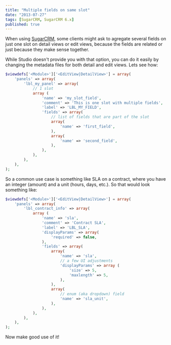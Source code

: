 ```yaml
---
title: "Multiple fields on same slot"
date: "2013-07-27"
tags: [SugarCRM, SugarCRM 6.x]
published: true
---
```


When using [SugarCRM](http://www.sugarcrm.com), some clients might ask to agregate several fields on just one slot on detail views or edit views, because the fields are related or just because they make sense together.

While Studio doesn't provide you with that option, you can do it easily by changing the metadata files for both detail and edit views. Lets see how:

```php
$viewdefs['<Module>']['<EditView|DetailView>'] = array(
    'panels' => array(
        'lbl_my_panel' => array(
            // 1 slot
            array (
                'name' => 'my_slot_field',
                'comment' => 'This is one slot with multiple fields',
                'label' => 'LBL_MY_FIELD',
                'fields' => array(
                    // list of fields that are part of the slot
                    array(
                        'name' => 'first_field',
                    ),
                    array(
                        'name' => 'second_field',
                    ),
                ),
            ),
        ),
    ),
);
```

So a common use case is something like SLA on a contract, where you have an integer (amount) and a unit (hours, days, etc.). So that would look something like:

```php
$viewdefs['<Module>']['<EditView|DetailView>'] = array(
    'panels' => array(
        'lbl_contract_info' => array(
            array (
                'name' => 'sla',
                'comment' => 'Contract SLA',
                'label' => 'LBL_SLA',
                'displayParams' => array(
                    'required' => false,
                ),
                'fields' => array(
                    array(
                        'name' => 'sla',
                        // a few UI adjustments
                        'displayParams' => array (
                            'size' => 5,
                            'maxlength' => 5,
                        ),
                    ),
                    array(
                        // enum (aka dropdown) field
                        'name' => 'sla_unit',
                    ),
                ),
            ),
        ),
    ),
);
```

Now make good use of it!
